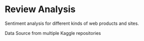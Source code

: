 # Review Analysis
Sentiment analysis for different kinds of web products and sites.

Data Source from multiple Kaggle repositories
